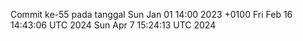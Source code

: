 Commit ke-55 pada tanggal Sun Jan 01 14:00 2023 +0100
Fri Feb 16 14:43:06 UTC 2024
Sun Apr  7 15:24:13 UTC 2024
